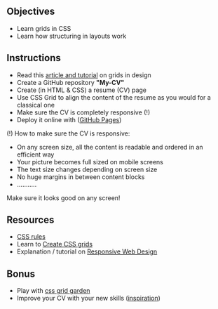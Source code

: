 ## Objectives

- Learn grids in CSS
- Learn how structuring in layouts work


## Instructions

- Read this [article and tutorial](https://css-tricks.com/snippets/css/complete-guide-grid/) on grids in design
- Create a GitHub repository **"My-CV"**
- Create (in HTML & CSS) a resume (CV) page
- Use CSS Grid to align the content of the resume as you would for a classical one
- Make sure the CV is completely responsive (!)
- Deploy it online with ([GitHub Pages](https://help.github.com/articles/configuring-a-publishing-source-for-github-pages/))

(!) How to make sure the CV is responsive:
- On any screen size, all the content is readable and ordered in an efficient way
- Your picture becomes full sized on mobile screens
- The text size changes depending on screen size
- No huge margins in between content blocks
- ...........

Make sure it looks good on any screen!

## Resources

- [CSS rules](https://www.w3schools.com/css/default.asp)
- Learn to [Create CSS grids](https://developer.mozilla.org/en-US/docs/Web/CSS/CSS_Grid_Layout)
- Explanation / tutorial on [Responsive Web Design](https://www.w3schools.com/css/css_rwd_intro.asp)


##  Bonus 

- Play with [css grid garden](http://cssgridgarden.com/)
- Improve your CV with your new skills ([inspiration](https://www.visualcv.com/Images/visualcv-resume-templates.jpg))

